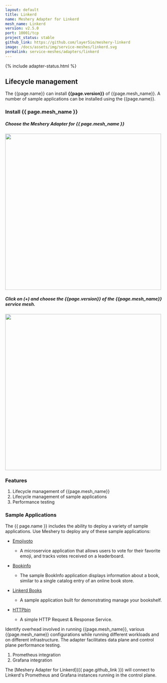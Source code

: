 ```yaml
---
layout: default
title: Linkerd
name: Meshery Adapter for Linkerd
mesh_name: Linkerd
version: v2.5.0
port: 10001/tcp
project_status: stable
github_link: https://github.com/layer5io/meshery-linkerd
image: /docs/assets/img/service-meshes/linkerd.svg
permalink: service-meshes/adapters/linkerd
---
```

{% include adapter-status.html %}

## Lifecycle management

The {{page.name}} can install **{{page.version}}** of {{page.mesh_name}}. A number of sample applications can be installed using the {{page.name}}.

### Install {{ page.mesh_name }}

##### **Choose the Meshery Adapter for {{ page.mesh_name }}**

<a href="{{ site.baseurl }}/assets/img/adapters/linkerd/linkerd-adapter.png">
  <img style="width:500px;" src="{{ site.baseurl }}/assets/img/adapters/linkerd/linkerd-adapter.png" />
</a>


##### **Click on (+) and choose the {{page.version}} of the {{page.mesh_name}} service mesh.**

<a href="{{ site.baseurl }}/assets/img/adapters/linkerd/linkerd-install.png">
  <img style="width:500px;" src="{{ site.baseurl }}/assets/img/adapters/linkerd/linkerd-install.png" />
</a>

### Features
1. Lifecycle management of {{page.mesh_name}}
1. Lifecycle management of sample applications
1. Performance testing

### Sample Applications

The {{ page.name }} includes the ability to deploy a variety of sample applications. Use Meshery to deploy any of these sample applications:

- [Emojivoto](/docs/guides/sample-apps#emoji.voto)
    - A microservice application that allows users to vote for their favorite emoji, and tracks votes received on a leaderboard.

- [Bookinfo](/docs/guides/sample-apps#bookinfo) 
    - The sample BookInfo application displays information about a book, similar to a single catalog entry of an online book store.

- [Linkerd Books](/docs/guides/sample-apps#linkerdbooks)
    - A sample application built for demonstrating  manage your bookshelf.

- [HTTPbin](/docs/guides/sample-apps#httpbin)
    - A simple HTTP Request & Response Service.

Identify overhead involved in running {{page.mesh_name}}, various {{page.mesh_name}} configurations while running different workloads and on different infrastructure. The adapter facilitates data plane and control plane performance testing.

1. Prometheus integration
1. Grafana integration

The [Meshery Adapter for Linkerd]({{ page.github_link }}) will connect to Linkerd's Prometheus and Grafana instances running in the control plane.
